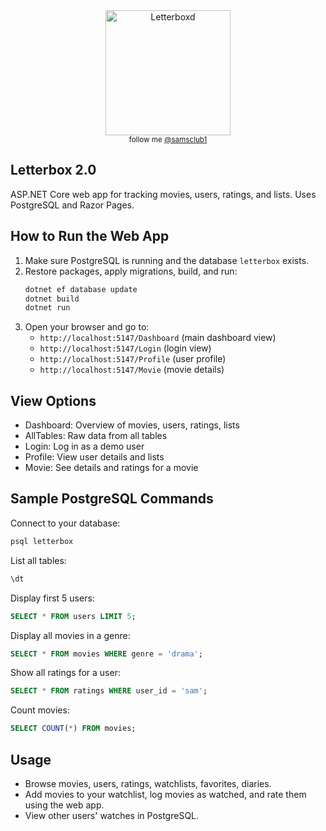 
<div align="center">
  <img src="https://a.ltrbxd.com/logos/letterboxd-logo-h-pos-rgb-1000px.png" alt="Letterboxd" width="200"/>
  <br>
  <sub>follow me <a href="https://letterboxd.com/samsclub1/">@samsclub1</a></sub>
</div>


## Letterbox 2.0

ASP.NET Core web app for tracking movies, users, ratings, and lists. Uses PostgreSQL and Razor Pages.

## How to Run the Web App
1. Make sure PostgreSQL is running and the database `letterbox` exists.
2. Restore packages, apply migrations, build, and run:
	```powershell
	dotnet ef database update
	dotnet build
	dotnet run
	```
3. Open your browser and go to:
	- `http://localhost:5147/Dashboard` (main dashboard view)
	- `http://localhost:5147/Login` (login view)
	- `http://localhost:5147/Profile` (user profile)
	- `http://localhost:5147/Movie` (movie details)

## View Options
- Dashboard: Overview of movies, users, ratings, lists
- AllTables: Raw data from all tables
- Login: Log in as a demo user
- Profile: View user details and lists
- Movie: See details and ratings for a movie

## Sample PostgreSQL Commands
Connect to your database:
```powershell
psql letterbox
```
List all tables:
```sql
\dt
```
Display first 5 users:
```sql
SELECT * FROM users LIMIT 5;
```
Display all movies in a genre:
```sql
SELECT * FROM movies WHERE genre = 'drama';
```
Show all ratings for a user:
```sql
SELECT * FROM ratings WHERE user_id = 'sam';
```
Count movies:
```sql
SELECT COUNT(*) FROM movies;
```

## Usage
- Browse movies, users, ratings, watchlists, favorites, diaries.
- Add movies to your watchlist, log movies as watched, and rate them using the web app.
- View other users' watches in PostgreSQL.


